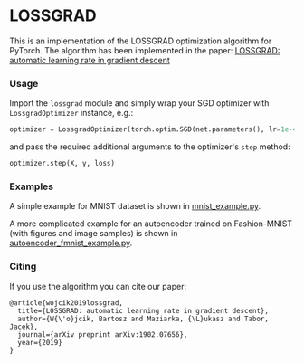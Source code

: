 # LOSSGRAD
This is an implementation of the LOSSGRAD optimization algorithm for PyTorch.
The algorithm has been implemented in the paper:
[LOSSGRAD: automatic learning rate in gradient descent](https://arxiv.org/abs/1902.07656)


### Usage
Import the `lossgrad` module and simply wrap your SGD optimizer with `LossgradOptimizer` instance, e.g.:
```python
optimizer = LossgradOptimizer(torch.optim.SGD(net.parameters(), lr=1e-4), net, criterion)
```
and pass the required additional arguments to the optimizer's `step` method:
```python
optimizer.step(X, y, loss)
```

### Examples
A simple example for MNIST dataset is shown in
[mnist_example.py](https://github.com/bartwojcik/lossgrad/blob/master/mnist_example.py).

A more complicated example for an autoencoder trained on Fashion-MNIST (with figures and image samples) is shown in
[autoencoder_fmnist_example.py](https://github.com/bartwojcik/lossgrad/blob/master/autoencoder_fmnist_example.py).


### Citing
If you use the algorithm you can cite our paper:
```
@article{wojcik2019lossgrad,
  title={LOSSGRAD: automatic learning rate in gradient descent},
  author={W{\'o}jcik, Bartosz and Maziarka, {\L}ukasz and Tabor, Jacek},
  journal={arXiv preprint arXiv:1902.07656},
  year={2019}
}
```
